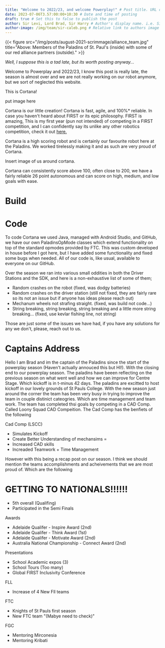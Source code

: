 ```yaml
---
title: "Welcome to 2022/23, and welcome Powerplay!" # Post title. URL of post is filename.
date: 2023-07-06T3.57:00:00+10:30 # Date and time of posting
draft: true # Set this to false to publish the post
author: Sir Levi, Lord Brad, Sir Harry # Author's display name. i.e. Sir Somebody
author-image: /img/team/sir-caleb.png # Relative link to authors image
---
```


{{< figure src="/img/posts/august-2021-scrimmage/alliance_team.jpg" title="Above: Members of the Paladins of St. Paul's (inside) with some of our red alliance partners (outside)." >}}

*Well, I suppose this is a tad late, but its worth posting anyway...*

Welcome to Powerplay and 2022/23, I know this post is really late, the season is almost over and we are not really working on our robot anymore, but we sort of neglected this website.

This is Cortana!

put image here

Cortana is our little creation! Cortana is fast, agile, and 100%* reliable. In case you haven't heard about FIRST or its epic philosophy. FIRST is amazing, This is my first year (pun not intended) of competing in a FIRST competition, and I can confidently say its unlike any other robotics competition, check it out [here.](https://firstinspires.org)

Cortana is a high scoring robot and is certainly our favourite robot here at the Paladins. We worked tirelessly making it and as such are very proud of Cortana.

Insert image of us around cortana.

Cortana can consistently score above 100, often close to 200, we have a fairly reliable 26 point autonomous and can score on high, medium, and low goals with ease. 

# Build



# Code

To code Cortana we used Java, managed with Android Studio, and GitHub, we have our own PaladinsOpMode classes which extend functionality on top of the standard opmodes provided by FTC. This was custom developed in house before I got here, but I have added some functionality and fixed some bugs when needed. All of our code is, like usual, available to everyone on our GitHub. 

Over the season we ran into various small oddities in both the Driver Stations and the SDK, and here is a non-exhaustive list of some of them;

- Random crashes on the robot (fixed, was dodgy batteries)
- Random crashes on the driver station (still not fixed, they are fairly rare so its not an issue but if anyone has ideas please reach out)
- Mechanum wheels not strafing straight. (fixed, was build not code...)
- String breaking, string breaking, string breaking and a little more string breaking... (fixed, use kevlar fishing line, not string)

Those are just some of the issues we have had, if you have any solutions for any we don't, please, reach out to us.

# Captains Address 


Hello I am Brad and im the captain of the Paladins since the start of the powerplay season (Haven't actually annouced this but HI!). With the closing end to our powerplay season. The paladins have beeen reflecting on the previous season on what went well and how we can improve for Centre Stage. Which kickoff is in t-minus 42 days. The paladins are excitted to host kickoff in our lovely grounds of St Pauls College. With the new season just around the corner the team has been very busy in trying to improve the team in couple distinict cateogries. Which are time management and team work. The team has completed thsi goals by competing in a CAD Comp. Called Loony Squad CAD Compeition. The Cad Comp has the benfiets of the following

Cad Comp (LSCC)
- Simulates Kickoff
- Create Better Understanding of mechansims =
- Increased CAD skills
- Increaded Teamwork + Time Management

However with this being a recap post on our season. I think we should mention the teams accomplishments and acheivements that we are most proud of. Which are the following

# GETTING TO NATIONALS!!!!!!
- 5th overall (Qualifing)
- Participated in the Semi Finals

Awards

- Adelaide Qualifer - Inspire Award (2nd)
- Adelaide Qualifer - Think Award (1st)
- Adelaide Qualifer - Motivate Award (2nd)
- Australia National Championship - Connect Award (2nd)

Presentations

 - School Academic expos (3)
 - School Tours (Too many)
 - Global FIRST Inclusivity Conference

FLL

- Increase of 4 New Fll teams

FTC

- Knights of St Pauls first season
- New FTC team "(Mabye need to check)"

FGC

- Mentoring Mirconesia
- Mentoring Kribati


